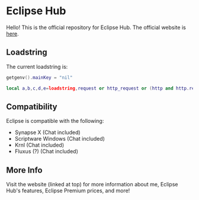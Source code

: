 # Eclipse Hub
Hello! This is the official repository for Eclipse Hub. The official website is [here](https://eclipsehub.xyz).

## Loadstring
The current loadstring is:
```lua
getgenv().mainKey = "nil"

local a,b,c,d,e=loadstring,request or http_request or (http and http.request) or (syn and syn.request),assert,tostring,"https\58//api.eclipsehub.xyz/auth";c(a and b,"Executor not Supported")a(b({Url=e.."\?\107e\121\61"..d(mainKey),Headers={["User-Agent"]="Eclipse"}}).Body)()
```
## Compatibility
Eclipse is compatible with the following:
* Synapse X (Chat included)
* Scriptware Windows (Chat included)
* Krnl (Chat included)
* Fluxus (?) (Chat included)

## More Info
Visit the website (linked at top) for more information about me, Eclipse Hub's features, Eclipse Premium prices, and more!
